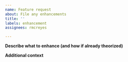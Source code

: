 ```yaml
---
name: Feature request
about: File any enhancements
title: ''
labels: enhancement
assignees: rmcreyes

---
```


**Describe what to enhance (and how if already theorized)**

**Additional context**
